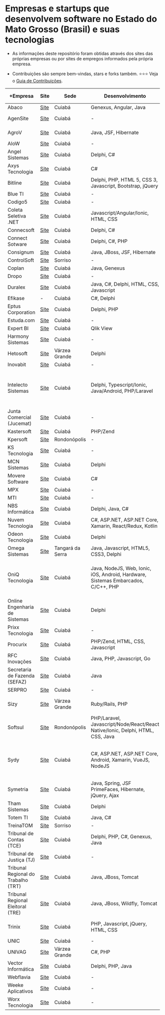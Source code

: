 # Empresas e startups que desenvolvem software no Estado do Mato Grosso (Brasil) e suas tecnologias

 * As informações deste repositório foram obtidas através dos sites das próprias empresas ou por sites de empregos informados pela própria empresa.

 * Contribuições são sempre bem-vindas, stars e forks também. :star::star::star: Veja o [Guia de Contribuições](CONTRIBUTING.md).

|+Empresa  | Site | Sede | Desenvolvimento | Banco de dados | Cloud | Empresa/Órgão |
|------------ | ------------- | ------------- | ------------- | ------------- | ------------- | ------------- |
| Abaco | [Site](http://www.abaco.com.br) | Cuiabá | Genexus, Angular, Java | Oracle | - | Privada |
| AgenSite | [Site](http://www.agensite.com) | Cuiabá | - | - | AWS, Locaweb | Privada |
| AgroV | [Site](http://www.agrov.com.br) | Cuiabá | Java, JSF, Hibernate | PostgreSQL | Digital Ocean | Privada |
| AloW | [Site](http://www.alow.com.br) | Cuiabá | - | - | - | Privada |
| Angel Sistemas | [Site](http://www.angelsistemas.com.br) | Cuiabá | Delphi, C# | - | - | Privada |
| Axys Tecnologia | [Site](http://www.axystecnologia.com.br) | Cuiabá | C# | - | - | Privada |
| Bitline | [Site](http://www.bitline.com.br) | Cuiabá | Delphi, PHP, HTML 5, CSS 3, Javascript, Bootstrap, jQuery | MySQL | | Privada |
| Blue TI | [Site](http://www.blueti.com.br) | Cuiabá | - | - | - | Privada |
| Codigo5 | [Site](https://www.codigo5.com.br) | Cuiabá | - | - | - | Privada |
| Coleta Seletiva .NET| [Site](http://www.coletaseletiva.net.br) | Cuiabá | Javascript/Angular/Ionic, HTML, CSS | - | - | Privada |
| Connecsoft | [Site](http://www.conecsoft.com.br) | Cuiabá | Delphi, C# | - | - | Privada |
| Connect Sotware | [Site](http://www.connect.com.vc) | Cuiabá | Delphi, C#, PHP | MySQL | - | Privada |
| Consignum | [Site](http://www.consignum.com.br) | Cuiabá | Java, JBoss, JSF, Hibernate | PostgreSQL | - | Privada |
| ControlSoft | [Site](http://www.controlsoft.com.br) | Sorriso | - | - | - | Privada |
| Coplan | [Site](https://www.coplan.srv.br) | Cuiabá | Java, Genexus | - | - | Privada |
| Dropo | [Site](http://www.dropo.me) | Cuiabá | - | - | - | Privada |
| Duralex | [Site](http://www.duralex.com.br) | Cuiabá | Java, C#, Delphi, HTML, CSS, Javascript | Firebird | - | Privada |
| Efikase | - | Cuiabá | C#, Delphi | Oracle | - | Privada |
| Eptus Corporation | [Site](http://www.brasil.eptus.com.br) | Cuiabá | Delphi, PHP | - | - | Privada |
| Estuda.com | [Site](http://www.estuda.com) | Cuiabá | - | - | - | Privada |
| Expert BI | [Site](http://www.expertbi.com.br) | Cuiabá | Qlik View | SQL Server | - | Privada |
| Harmony Sistemas | [Site](http://www.harmonysistemas.com.br) | Cuiabá | - | - | - | Privada |
| Hetosoft | [Site](http://www.hetosoft.com.br) | Várzea Grande | Delphi | - | - | Privada |
| Inovabit | [Site](http://www.inovabit.com.br) | Cuiabá | - | - | - | Privada | 
| Intelecto Sistemas  | [Site](http://www.intelecto.com.br) | Cuiabá | Delphi, Typescript/Ionic, Java/Android, PHP/Laravel | SQL Anywhere, SQL Server, Oracle, SQLite3, MySQL | AWS, Locaweb | Privada |
| Junta Comercial (Jucemat) | [Site](http://www.jucemat.mt.gov.br) | Cuiabá | - | - | - | Público |
| Kastersoft | [Site](http://www.kasterweb.com.br) | Cuiabá | PHP/Zend | MySQL | - | Privada |
| Kpersoft | [Site](http://www.kpersoft.com.br) | Rondonópolis | - | - | - | Privada |
| KS Tecnologia | [Site](http://kstecnologia.com.br) | Cuiabá | - | - | - | Privada |
| MCN Sistemas | [Site](http://www.mcnsistemas.com.br) | Cuiabá | Delphi | - | - | Privada | 
| Movere Software | [Site](https://moveresoftware.com) | Cuiabá | C# | SQL Server | - | Privada | 
| MPX | [Site](http://www.mpxbrasil.com.br) | Cuiabá | - | - | - | Privada |
| MTI | [Site](http://www.mti.mt.gov.br) | Cuiabá | - | - | - | Público |
| NBS Informática | [Site](http://www.nbsi.com.br) | Cuiabá | Delphi, Java, C# | Oracle | | Privada |
| Nuvem Tecnologia | [Site](http://www.nuvem.net) | Cuiabá | C#, ASP.NET, ASP.NET Core, Xamarin, React/Redux, Kotlin |  | Azure, AWS | Privada |
| Odeon Tecnologia | [Site](http://www.odeoninformatica.com.br) | Cuiabá | Delphi | SQL Server | - | Privada |
| Omega Sistemas | [Site](https://www.omegasistemas.net.br) | Tangará da Serra | Java, Javascript, HTML5, CSS3, Delphi | - | - | Privada |
| OniQ Tecnologia | [Site](http://oniq.com.br) | Cuiabá | Java, NodeJS, Web, Ionic, iOS, Android, Hardware, Sistemas Embarcados, C/C++, PHP | MySQL, PostgreSQL, Oracle, SQLite3, MongoDB, Firebase | AWS, GCP, Contabo | Privada |
| Online Engenharia de Sistemas | [Site](http://www.onlinesistemas.net) | Cuiabá | Delphi | - | - | Privada |
| Prixx Tecnologia | [Site](http://prixxtecnologia.com.br) | Cuiabá | - | - | - | Privada |
| Procurix | [Site](http://www.procurix.com.br) | Cuiabá | PHP/Zend, HTML, CSS, Javascript | - | - | Privada |
| RFC Inovações | [Site](http://www.rcfinovacoes.com.br) | Cuiabá | Java, PHP, Javascript, Go | - | AWS | Privada |
| Secretaria de Fazenda (SEFAZ) | [Site](http://www.sefaz.mt.gov.br) | Cuiabá | Java | - | -| Público |
| SERPRO | [Site](http://www.serpro.gov.br) | Cuiabá | - | - | - | Público |
| Sizy | [Site](http://www.sizy.com.br) | Várzea Grande | Ruby/Rails, PHP | PostgreSQL, MySQL, SQL Server | - | Privada |
| Softsul | [Site](http://softsulsistemas.com.br) | Rondonópolis | PHP/Laravel, Javascript/Node/React/React Native/Ionic, Delphi, HTML, CSS, Java | Oracle, MySQL | AWS, Digital Ocean, Vultr | Privada |
| Sydy | [Site](http://www.sydy.com.br) | Cuiabá | C#, ASP.NET, ASP.NET Core, Android, Xamarin, VueJS, NodeJS | PostgreSQL, SQL Server, MySQL, MongoDB, SQLite, Firebase | Azure, AWS | Privada |
| Symetria | [Site](http://www.simetrya.com.br) | Cuiabá | Java, Spring, JSF PrimeFaces, Hibernate, jQuery, Ajax | - | - | Privada |
| Tham Sistemas | [Site](http://www.tham.com.br) | Cuiabá | Delphi | - | - | Privada |
| Totem TI | [Site](http://www.totemti.com.br) | Cuiabá | Java, C# | - | - | Privada |
| TreinaTOM | [Site](http://www.treinatom.com.br) | Sorriso | - | - | - | Privada |
| Tribunal de Contas (TCE) | [Site](http://www.tce.mt.gov.br) | Cuiabá | Delphi, PHP, C#, Genexus, Java | - | - | Público |
| Tribunal de Justiça (TJ) | [Site](http://www.tjmt.jus.br) | Cuiabá | - | - | - | Público |
| Tribunal Regional do Trabalho (TRT) | [Site](http://www.trt23.jus.br) | Cuiabá | Java, JBoss, Tomcat | - | - | Público |
| Tribunal Regional Eleitoral (TRE) | [Site](http://www.tre-mt.jus.br) | Cuiabá | Java, JBoss, Wildfly, Tomcat | Oracle | - | Público |
| Trinix | [Site](http://www.trinix.com.br) | Cuiabá | PHP, Javascript, jQuery, HTML, CSS | MySQL, Oracle, SQL Server| | Privada |
| UNIC | [Site](http://www.unic.com.br) | Cuiabá | - | - | - | Privada | 
| UNIVAG | [Site](http://www.univag.edu.br) | Várzea Grande | C#, PHP | SQL Server | - | Privada | 
| Vector Informática | [Site](http://www.vectorinf.com.br) | Cuiabá | Delphi, PHP, Java | - | - | Privada |
| Webflavia | [Site](http://www.webflavia.com.br) | Cuiabá | - | - | - | Privada |
| Weeke Aplicativos | [Site](http://www.weeke.com.br) | Cuiabá | - | - | - | Privada |
| Worx Tecnologia | [Site](http://www.worxtecnologia.com.br) | Cuiabá | - | - | - | Privada |
